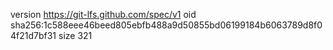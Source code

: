 version https://git-lfs.github.com/spec/v1
oid sha256:1c588eee46beed805ebfb488a9d50855bd06199184b6063789d8f04f21d7bf31
size 321
